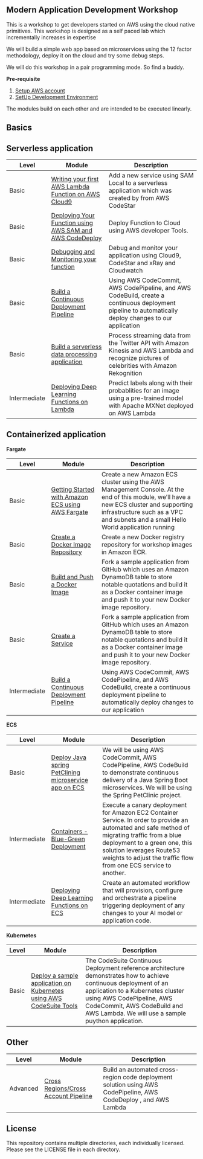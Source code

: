 ## Modern Application Development Workshop

This is a workshop to get developers started on AWS using the cloud native primitives. This workshop is designed as a self paced lab which incrementally increases in expertise

We will build a simple web app based on microservices using the 12 factor methodology, deploy it on the cloud and try some debug steps.

We will do this workshop in a pair programming mode. So find a buddy.

**Pre-requisite**

1. [Setup AWS account ](https://aws.amazon.com/premiumsupport/knowledge-center/create-and-activate-aws-account/)
1. [SetUp Development Environment](http://docs.aws.amazon.com/codestar/latest/userguide/getting-started.html)

The modules build on each other and are intended to be executed linearly.

## Basics

## **Serverless application**

|Level |Module| Description |
|--|--|--|
|Basic |[Writing your first AWS Lambda Function on AWS Cloud9](INSTRUCTIONS.md)|Add a new service using SAM Local to a serverless application which was created by from AWS CodeStar|
|Basic |[Deploying Your Function using AWS SAM and AWS CodeDeploy](INSTRUCTIONS.md)|Deploy Function to Cloud using AWS developer Tools.|
|Basic |[Debugging and Monitoring your function](INSTRUCTIONS.md)|Debug and monitor your application using Cloud9, CodeStar and xRay and Cloudwatch |
|Basic |[Build a Continuous Deployment Pipeline](INSTRUCTIONS.md)|Using AWS CodeCommit, AWS CodePipeline, and AWS CodeBuild, create a continuous deployment pipeline to automatically deploy changes to our application|
|Basic |[Build a serverless data processing application](episode2/INSTRUCTIONS.md)|Process streaming data from the Twitter API with Amazon Kinesis and AWS Lambda and recognize pictures of celebrities with Amazon Rekognition|
|Intermediate |[Deploying Deep Learning Functions on Lambda](https://github.com/awslabs/mxnet-lambda)|Predict labels along with their probablities for an image using a pre-trained model with Apache MXNet deployed on AWS Lambda|


## **Containerized application**

**Fargate**

|Level|Module| Description |
|--|--|--|
|Basic | [Getting Started with Amazon ECS using AWS Fargate](http://running-containers-on-aws-fargate.s3-website-us-east-1.amazonaws.com/getting-started-with-amazon-ecs-using-aws-fargate.html) | Create a new Amazon ECS cluster using the AWS Management Console. At the end of this module, we’ll have a new ECS cluster and supporting infrastructure such as a VPC and subnets and a small Hello World application running |
|Basic |[Create a Docker Image Repository](http://running-containers-on-aws-fargate.s3-website-us-east-1.amazonaws.com/create-a-docker-image-repository.html)|Create a new Docker registry repository for workshop images in Amazon ECR.
|Basic|[Build and Push a Docker Image](http://running-containers-on-aws-fargate.s3-website-us-east-1.amazonaws.com/build-and-push-a-docker-image.html)|Fork a sample application from GitHub which uses an Amazon DynamoDB table to store notable quotations and build it as a Docker container image and push it to your new Docker image repository.
|Basic|[Create a Service](http://running-containers-on-aws-fargate.s3-website-us-east-1.amazonaws.com/create-a-service.html)|Fork a sample application from GitHub which uses an Amazon DynamoDB table to store notable quotations and build it as a Docker container image and push it to your new Docker image repository.
|Intermediate |[Build a Continuous Deployment Pipeline](http://running-containers-on-aws-fargate.s3-website-us-east-1.amazonaws.com/build-a-continuous-deployment-pipeline.html)|Using AWS CodeCommit, AWS CodePipeline, and AWS CodeBuild, create a continuous deployment pipeline to automatically deploy changes to our application|

**ECS**

|Level|Module| Description |
|--|--|--|
|Basic| [Deploy Java spring PetClining microservice app on ECS](https://github.com/awslabs/amazon-ecs-java-microservices/tree/master/3_ECS_Java_Spring_PetClinic_CICD) | We will be using AWS CodeCommit, AWS CodePipeline, AWS CodeBuild to demonstrate continuous delivery of a Java Spring Boot microservices. We will be using the Spring PetClinic project. |
|Intermediate|[Containers - Blue-Green Deployment](https://github.com/awslabs/ecs-canary-blue-green-deployment)|Execute a canary deployment for Amazon EC2 Container Service. In order to provide an automated and safe method of migrating traffic from a blue deployment to a green one, this solution leverages Route53 weights to adjust the traffic flow from one ECS service to another.|
|Intermediate|[Deploying Deep Learning Functions on ECS](https://github.com/awslabs/ecs-mxnet-example)| Create an automated workflow that will provision, configure and orchestrate a pipeline triggering deployment of any changes to your AI model or application code.|


**Kubernetes**

|Level |Module| Description |
|--|--|--|
|Basic | [Deploy a sample application on Kubernetes using AWS CodeSuite Tools](https://github.com/aws-samples/aws-kube-codesuite) | The CodeSuite Continuous Deployment reference architecture demonstrates how to achieve continuous deployment of an application to a Kubernetes cluster using AWS CodePipeline, AWS CodeCommit, AWS CodeBuild and AWS Lambda. We will use a sample puython application. |




## **Other**

|Level |Module| Description |
|--|--|--|
|Advanced |[Cross Regions/Cross Account Pipeline](https://aws.amazon.com/blogs/devops/building-a-cross-regioncross-account-code-deployment-solution-on-aws/)|Build an automated cross-region code deployment solution using AWS CodePipeline, AWS CodeDeploy , and AWS Lambda |




## License

This repository contains multiple directories, each individually licensed. Please see the LICENSE file in each directory. 
